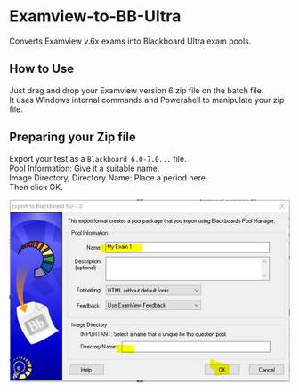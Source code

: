 # Examview-to-BB-Ultra
Converts Examview v.6x exams into Blackboard Ultra exam pools.  


## How to Use
Just drag and drop your Examview version 6 zip file on the batch file.<br>
It uses Windows internal commands and Powershell to manipulate your zip file.<br>

## Preparing your Zip file
Export your test as a `Blackboard 6.0-7.0...` file.<br>
Pool Information: Give it a suitable name.<br>
Image Directory, Directory Name: Place a period here.<br>
Then click OK.

![Alt text](/img/export.jpg?raw=true "How-to-Install screenshot")
